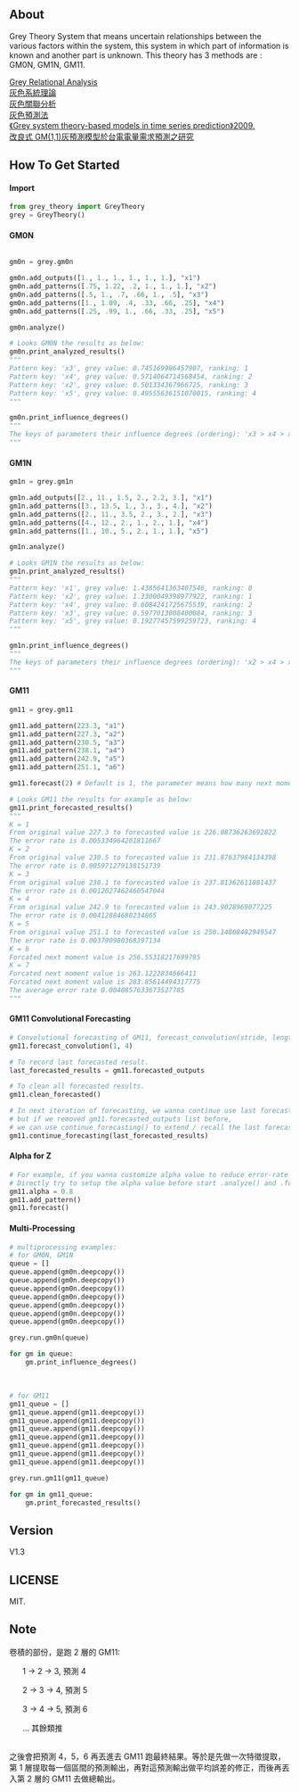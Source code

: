 ## About

Grey Theory System that means uncertain relationships between the various factors within the system, this system in which part of information is known and another part is unknown. This theory has 3 methods are : GM0N, GM1N, GM11.

[Grey Relational Analysis](https://en.wikipedia.org/wiki/Grey_relational_analysis) <br />
[灰色系統理論](http://wiki.mbalib.com/zh-tw/%E7%81%B0%E8%89%B2%E7%B3%BB%E7%BB%9F%E7%90%86%E8%AE%BA) <br />
[灰色關聯分析](http://wiki.mbalib.com/zh-tw/%E7%81%B0%E8%89%B2%E5%85%B3%E8%81%94%E5%88%86%E6%9E%90) <br />
[灰色預測法](http://wiki.mbalib.com/zh-tw/%E7%81%B0%E8%89%B2%E9%A2%84%E6%B5%8B%E6%B3%95) <br />
[《Grey system theory-based models in time series prediction》2009.](http://www.mecha.ee.boun.edu.tr/Prof.%20Dr.%20Okyay%20Kaynak%20Publications/c%20Journal%20Papers(appearing%20in%20SCI%20or%20SCIE%20or%20CompuMath)/62.pdf) <br />
[改良式 GM(1,1)灰預測模型於台電電量需求預測之研究](http://www.engh.kuas.edu.tw/files/ne/pnz67gteh2.pdf)

## How To Get Started

#### Import
``` python
from grey_theory import GreyTheory
grey = GreyTheory()
```

#### GM0N
``` python

gm0n = grey.gm0n

gm0n.add_outputs([1., 1., 1., 1., 1., 1.], "x1")
gm0n.add_patterns([.75, 1.22, .2, 1., 1., 1.], "x2")
gm0n.add_patterns([.5, 1., .7, .66, 1., .5], "x3")
gm0n.add_patterns([1., 1.09, .4, .33, .66, .25], "x4")
gm0n.add_patterns([.25, .99, 1., .66, .33, .25], "x5")

gm0n.analyze()

# Looks GM0N the results as below:
gm0n.print_analyzed_results()
"""
Pattern key: 'x3', grey value: 0.745169986457907, ranking: 1
Pattern key: 'x4', grey value: 0.5714064714568454, ranking: 2
Pattern key: 'x2', grey value: 0.501334367966725, ranking: 3
Pattern key: 'x5', grey value: 0.49555636151070015, ranking: 4
"""

gm0n.print_influence_degrees()
"""
The keys of parameters their influence degrees (ordering): 'x3 > x4 > x2 > x5'
"""
```

#### GM1N
``` python
gm1n = grey.gm1n

gm1n.add_outputs([2., 11., 1.5, 2., 2.2, 3.], "x1")
gm1n.add_patterns([3., 13.5, 1., 3., 3., 4.], "x2")
gm1n.add_patterns([2., 11., 3.5, 2., 3., 2.], "x3")
gm1n.add_patterns([4., 12., 2., 1., 2., 1.], "x4")
gm1n.add_patterns([1., 10., 5., 2., 1., 1.], "x5")

gm1n.analyze()

# Looks GM1N the results as below:
gm1n.print_analyzed_results()
"""
Pattern key: 'x1', grey value: 1.4385641363407546, ranking: 0
Pattern key: 'x2', grey value: 1.3300049398977922, ranking: 1
Pattern key: 'x4', grey value: 0.6084241725675539, ranking: 2
Pattern key: 'x3', grey value: 0.5977013008400084, ranking: 3
Pattern key: 'x5', grey value: 0.19277457599259723, ranking: 4
"""

gm1n.print_influence_degrees()
"""
The keys of parameters their influence degrees (ordering): 'x2 > x4 > x3 > x5'
"""
```

#### GM11
``` python
gm11 = grey.gm11

gm11.add_pattern(223.3, "a1")
gm11.add_pattern(227.3, "a2")
gm11.add_pattern(230.5, "a3")
gm11.add_pattern(238.1, "a4")
gm11.add_pattern(242.9, "a5")
gm11.add_pattern(251.1, "a6")

gm11.forecast(2) # Default is 1, the parameter means how many next moments need to forcast continually.

# Looks GM11 the results for example as below:
gm11.print_forecasted_results()
"""
K = 1
From original value 227.3 to forecasted value is 226.08736263692822
The error rate is 0.005334964201811667
K = 2
From original value 230.5 to forecasted value is 231.87637984134398
The error rate is 0.005971279138151739
K = 3
From original value 238.1 to forecasted value is 237.81362611881437
The error rate is 0.0012027462460547044
K = 4
From original value 242.9 to forecasted value is 243.9028969077225
The error rate is 0.00412884688234865
K = 5
From original value 251.1 to forecasted value is 250.14808482949547
The error rate is 0.003790980368397134
K = 6
Forcated next moment value is 256.55318217699795
K = 7
Forcated next moment value is 263.1222834666411
Forcated next moment value is 283.85614494317775
The average error rate 0.0040857633673527785
"""
```

#### GM11 Convolutional Forecasting
``` python
# Convolutional forecasting of GM11, forecast_convolution(stride, length)
gm11.forecast_convolution(1, 4) 

# To record last forecasted result.
last_forecasted_results = gm11.forecasted_outputs

# To clean all forecasted results. 
gm11.clean_forecasted()

# In next iteration of forecasting, we wanna continue use last forecasted results to do next forecasting, 
# but if we removed gm11.forecasted_outputs list before,  
# we can use continue_forecasting() to extend / recall the last forecasted result come back to be convolutional features. 
gm11.continue_forecasting(last_forecasted_results)
```

#### Alpha for Z
``` python
# For example, if you wanna customize alpha value to reduce error-rate of prediction before calculate AGO, 
# Directly try to setup the alpha value before start .analyze() and .forecast().
gm11.alpha = 0.8
gm11.add_pattern() 
gm11.forecast()
```

#### Multi-Processing
``` python
# multiprocessing examples:
# for GM0N, GM1N
queue = []
queue.append(gm0n.deepcopy())
queue.append(gm0n.deepcopy())
queue.append(gm0n.deepcopy())
queue.append(gm0n.deepcopy())
queue.append(gm0n.deepcopy())
queue.append(gm0n.deepcopy())
queue.append(gm0n.deepcopy())

grey.run.gm0n(queue)

for gm in queue:
    gm.print_influence_degrees()
```

<br />

``` python
# for GM11
gm11_queue = []
gm11_queue.append(gm11.deepcopy())
gm11_queue.append(gm11.deepcopy())
gm11_queue.append(gm11.deepcopy())
gm11_queue.append(gm11.deepcopy())
gm11_queue.append(gm11.deepcopy())
gm11_queue.append(gm11.deepcopy())
gm11_queue.append(gm11.deepcopy())

grey.run.gm11(gm11_queue)

for gm in gm11_queue:
    gm.print_forecasted_results()
```

## Version

V1.3

## LICENSE

MIT.

## Note

卷積的部份，是跑 2 層的 GM11: <br />
<ol>1 -> 2 -> 3, 預測 4 </ol>
<ol>2 -> 3 -> 4, 預測 5 </ol>
<ol>3 -> 4 -> 5, 預測 6 </ol>
<ol>... 其餘類推 </ol>
<br />
之後會把預測 4，5，6 再丟進去 GM11 跑最終結果。等於是先做一次特徵提取，第 1 層提取每一個區間的預測輸出，再對這預測輸出做平均誤差的修正，而後再丟入第 2 層的 GM11 去做總輸出。
